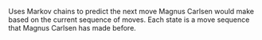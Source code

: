 Uses Markov chains to predict the next move Magnus Carlsen would make based on the current sequence of moves. Each state is a move sequence that Magnus Carlsen has made before.
